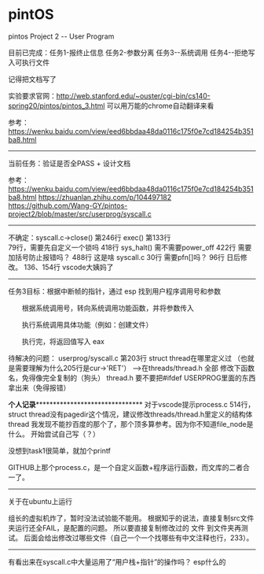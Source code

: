# pintOS

pintos Project 2 -- User Program

目前已完成：任务1-报终止信息 任务2-参数分离 任务3--系统调用 任务4--拒绝写入可执行文件

记得把文档写了

实验要求官网：http://web.stanford.edu/~ouster/cgi-bin/cs140-spring20/pintos/pintos_3.html
可以用万能的chrome自动翻译来看

参考：https://wenku.baidu.com/view/eed6bbdaa48da0116c175f0e7cd184254b351ba8.html

----------------------------------------------------------------------------------------------------
当前任务：验证是否全PASS + 设计文档

参考：https://wenku.baidu.com/view/eed6bbdaa48da0116c175f0e7cd184254b351ba8.html
https://zhuanlan.zhihu.com/p/104497182
https://github.com/Wang-GY/pintos-project2/blob/master/src/userprog/syscall.c

----------------------------------------------------------------------
不确定：syscall.c->close() 第246行       exec() 第133行   
       79行，需要先自定义一个锁吗
       418行 sys_halt() 需不需要power_off
       422行 需要加括号防止报错吗？
       488行 这是啥
syscall.c 30行 需要pfn[]吗？
96行 日后修改。
136、154行 vscode大姨妈了

----------------------------------------------------------------------
任务3目标：根据中断帧的指针，通过 esp 找到用户程序调用号和参数

　　根据系统调用号，转向系统调用功能函数，并将参数传入

　　执行系统调用具体功能（例如：创建文件）

　　执行完，将返回值写入 eax

待解决的问题：
userprog/syscall.c 第203行 struct thread在哪里定义过 （也就是需要理解为什么205行是cur->'RET'）  ——>在threads/thread.h
                   全部 修改下函数名，免得像完全复制的（狗头）
thread.h 要不要把#ifdef USERPROG里面的东西拿出来（免得报错）

************************个人记录*******************************************************
对于vscode提示process.c 514行，struct thread没有pagedir这个情况，建议修改threads/thread.h里定义的结构体thread
我发现不能抄百度的那个了，那个顶多算参考。因为你不知道file_node是什么。
开始尝试自己写（？）

没想到task1很简单，就加个printf

GITHUB上那个process.c，是一个自定义函数+程序运行函数，而文库的二者合一了。

                   
-----------------------------------------------------------------------------------------------------
关于在ubuntu上运行

组长的虚拟机炸了，暂时没法试验能不能用。
根据知乎的说法，直接复制src文件夹运行还全FAIL，是配置的问题。
所以要直接复制修改过的 文件 到文件夹再测试。
后面会给出修改过哪些文件（自己一个一个找哪些有中文注释也行，233）。

--------------------------------------------------------------------------------------------------
有看出来在syscall.c中大量运用了“用户栈+指针”的操作吗？
esp什么的

